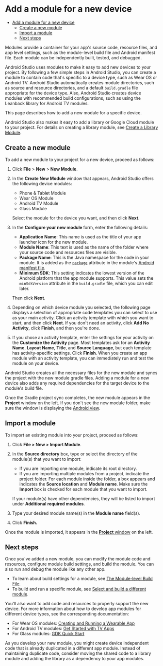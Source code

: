 # Add a module for a new device

- [Add a module for a new device](#add-a-module-for-a-new-device)
  - [Create a new module](#create-a-new-module)
  - [Import a module](#import-a-module)
  - [Next steps](#next-steps)

Modules provide a container for your app's source code, resource files, and app level settings, such as the module\-level build file and Android manifest file. Each module can be independently built, tested, and debugged.

Android Studio uses modules to make it easy to add new devices to your project. By following a few simple steps in Android Studio, you can create a module to contain code that's specific to a device type, such as Wear OS or Android TV. Android Studio automatically creates module directories, such as source and resource directories, and a default `build.gradle` file appropriate for the device type. Also, Android Studio creates device modules with recommended build configurations, such as using the Leanback library for Android TV modules.

This page describes how to add a new module for a specific device.

Android Studio also makes it easy to add a library or Google Cloud module to your project. For details on creating a library module, see [Create a Library Module](https://developer.android.com/studio/projects/android-library#CreateLibrary).

## Create a new module

To add a new module to your project for a new device, proceed as follows:

1.  Click **File** > **New** > **New Module**.
2.  In the **Create New Module** window that appears, Android Studio offers the following device modules:

    *   Phone & Tablet Module
    *   Wear OS Module
    *   Android TV Module
    *   Glass Module

    Select the module for the device you want, and then click **Next**.
3.  In the **Configure your new module** form, enter the following details:

    *   **Application Name**: This name is used as the title of your app launcher icon for the new module.
    *   **Module Name**: This text is used as the name of the folder where your source code and resources files are visible.
    *   **Package Name**: This is the Java namespace for the code in your module. It is added as the [`package`](https://developer.android.com/guide/topics/manifest/manifest-element#package) attribute in the module's [Android manifest file](https://developer.android.com/guide/topics/manifest/manifest-intro).
    *   **Minimum SDK**: This setting indicates the lowest version of the Android platform that the app module supports. This value sets the `minSdkVersion` attribute in the `build.gradle` file, which you can edit later.

    Then click **Next**.

4.  Depending on which device module you selected, the following page displays a selection of appropriate code templates you can select to use as your main activity. Click an activity template with which you want to start, and then click **Next**. If you don't need an activity, click **Add No Activity**, click **Finish**, and then you're done.
5.  If you chose an activity template, enter the settings for your activity on the **Customize the Activity** page. Most templates ask for an **Activity Name**, **Layout Name**, **Title**, and **Source Language**, but each template has activity\-specific settings. Click **Finish**. When you create an app module with an activity template, you can immediately run and test the module on your device.

Android Studio creates all the necessary files for the new module and syncs the project with the new module gradle files. Adding a module for a new device also adds any required dependencies for the target device to the module's build file.

Once the Gradle project sync completes, the new module appears in the **Project** window on the left. If you don't see the new module folder, make sure the window is displaying the [Android view](https://developer.android.com/studio/projects#ProjectFiles).

## Import a module

To import an existing module into your project, proceed as follows:

1.  Click **File > New > Import Module**.
2.  In the **Source directory** box, type or select the directory of the module(s) that you want to import:

    *   If you are importing one module, indicate its root directory.
    *   If you are importing multiple modules from a project, indicate the project folder. For each module inside the folder, a box appears and indicates the **Source location** and **Module name**. Make sure the **Import** box is checked for each module that you want to import.

    If your module(s) have other dependencies, they will be listed to import under **Additional required modules**.
3.  Type your desired module name(s) in the **Module name** field(s).
4.  Click **Finish.**

Once the module is imported, it appears in the [**Project** window](https://developer.android.com/studio/projects/index.html#ProjectFiles) on the left.

## Next steps

Once you've added a new module, you can modify the module code and resources, configure module build settings, and build the module. You can also run and debug the module like any other app.

*   To learn about build settings for a module, see [The Module\-level Build File](https://developer.android.com/studio/build#module-level).
*   To build and run a specific module, see [Select and build a different module](https://developer.android.com/studio/run#build-module).

You'll also want to add code and resources to properly support the new device. For more information about how to develop app modules for different device types, see the corresponding documentation:

*   For Wear OS modules: [Creating and Running a Wearable App](https://developer.android.com/training/wearables/apps/creating.html)
*   For Android TV modules: [Get Started with TV Apps](https://developer.android.com/training/tv/start/start.html)
*   For Glass modules: [GDK Quick Start](https://developers.google.com/glass/develop/gdk/quick-start#for_android_experts)

As you develop your new module, you might create device independent code that is already duplicated in a different app module. Instead of maintaining duplicate code, consider moving the shared code to a library module and adding the library as a dependency to your app modules.